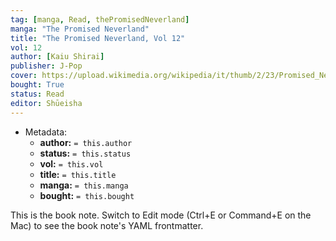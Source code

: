 ```yaml
---
tag: [manga, Read, thePromisedNeverland]
manga: "The Promised Neverland"
title: "The Promised Neverland, Vol 12"
vol: 12
author: [Kaiu Shirai]
publisher: J-Pop
cover: https://upload.wikimedia.org/wikipedia/it/thumb/2/23/Promised_Neverland_Volume1.jpg/446px-Promised_Neverland_Volume1.jpg
bought: True
status: Read
editor: Shūeisha
---
```


- Metadata:
    - **author:** `= this.author`
    - **status:** `= this.status`
    - **vol:** `= this.vol`
    - **title:** `= this.title`
    - **manga:** `= this.manga`
    - **bought:** `= this.bought`

This is the book note. Switch to Edit mode (Ctrl+E or Command+E on the Mac) to see the book note's YAML frontmatter.